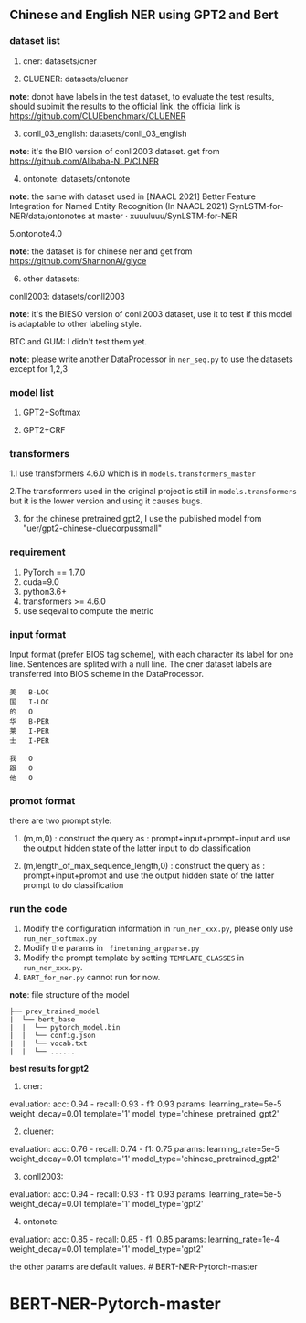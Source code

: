 ## Chinese and English NER using GPT2 and Bert


### dataset list

1. cner: datasets/cner


2. CLUENER: datasets/cluener

**note**: donot have labels in the test dataset, to evaluate the test results, should subimit the results to the official link. the official link is  https://github.com/CLUEbenchmark/CLUENER

3. conll_03_english: datasets/conll_03_english

**note**: it's the BIO version of conll2003 dataset. get from https://github.com/Alibaba-NLP/CLNER 

4. ontonote: datasets/ontonote
   
**note**: the same with dataset used in [NAACL 2021] Better Feature Integration for Named Entity Recognition (In NAACL 2021) SynLSTM-for-NER/data/ontonotes at master · xuuuluuu/SynLSTM-for-NER 

5.ontonote4.0 

**note**: the dataset is for chinese ner and get from https://github.com/ShannonAI/glyce 


6. other datasets:

conll2003: datasets/conll2003

**note**: it's the BIESO version of conll2003 dataset, use it to test if this model is adaptable to other labeling style. 

BTC and GUM: I didn't test them yet.

**note**: please write another DataProcessor in `ner_seq.py`  to use the datasets except for 1,2,3
### model list

1. GPT2+Softmax

2. GPT2+CRF

### transformers

1.I use transformers 4.6.0  which is in `models.transformers_master `

2.The transformers used in the original project is still in `models.transformers` but it is the lower version and using it causes bugs.

3. for the chinese pretrained gpt2, I use the published model from "uer/gpt2-chinese-cluecorpussmall" 

### requirement

1. PyTorch == 1.7.0
2. cuda=9.0
3. python3.6+
4. transformers >= 4.6.0
5. use seqeval to compute the metric 

### input format

Input format (prefer BIOS tag scheme), with each character its label for one line. Sentences are splited with a null line.
The cner dataset labels are transferred into BIOS scheme in the DataProcessor.
```text
美	B-LOC
国	I-LOC
的	O
华	B-PER
莱	I-PER
士	I-PER

我	O
跟	O
他	O
```
### promot format
there are two prompt style:
1. (m,m,0) : construct the query as : prompt+input+prompt+input and use the output hidden state of the latter input to do classification 

2. (m,length_of_max_sequence_length,0) : construct the query as : prompt+input+prompt and use the output hidden state of the latter prompt to do classification
### run the code

1. Modify the configuration information in `run_ner_xxx.py`,  please only use `run_ner_softmax.py`
2. Modify the params in ` finetuning_argparse.py`
4. Modify the prompt template by setting `TEMPLATE_CLASSES` in `run_ner_xxx.py`.
5. `BART_for_ner.py` cannot run for now.

**note**: file structure of the model

```text
├── prev_trained_model
|  └── bert_base
|  |  └── pytorch_model.bin
|  |  └── config.json
|  |  └── vocab.txt
|  |  └── ......
```

**best results for gpt2**
1. cner:

evaluation:  acc: 0.94 - recall: 0.93 - f1: 0.93 
params: learning_rate=5e-5 weight_decay=0.01 template='1' model_type='chinese_pretrained_gpt2'

2. cluener:
   
evaluation: acc: 0.76 - recall: 0.74 - f1: 0.75
params: learning_rate=5e-5 weight_decay=0.01 template='1' model_type='chinese_pretrained_gpt2'


3. conll2003: 
   
evaluation:  acc: 0.94 - recall: 0.93 - f1: 0.93
params: learning_rate=5e-5 weight_decay=0.01 template='1' model_type='gpt2'

4. ontonote: 

evaluation:  acc: 0.85 - recall: 0.85 - f1: 0.85
params: learning_rate=1e-4 weight_decay=0.01 template='1' model_type='gpt2'

the other params are default values. # BERT-NER-Pytorch-master
# BERT-NER-Pytorch-master
